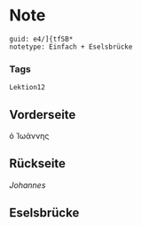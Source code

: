 # Note
```
guid: e4/]{tfSB*
notetype: Einfach + Eselsbrücke
```

### Tags
```
Lektion12
```

## Vorderseite
ὁ Ἰωάννης

## Rückseite
<i>Johannes</i>

## Eselsbrücke

